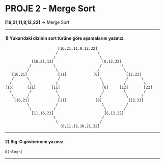 # PROJE 2 - Merge Sort
**[16,21,11,8,12,22]** -> Merge Sort

***
#### 1) Yukarıdaki dizinin sort türüne göre aşamalarını yazınız.

                            [16,21,11,8,12,22]
                           /                  \
                          /                    \
                [16,21,11]                      [8,12,22]
               /          \                    /         \
              /            \                  /           \
       [16,21]              [11]            [8]            [12,22]
       /      \             /                  \           /      \
      /        \           /                    \         /        \
    [16]      [21]       [11]                   [8]     [12]       [22]
      \        /           \                    /         \        /
       \      /             \                  /           \      /
        [16,21]             [11]             [8]            [12,22]
              \            /                    \          /
               \          /                      \        /
                [11,16,21]                       [8,12,22]
                          \                     /
                           \                   /
                             [8,11,12,16,21,22]
***
#### 2) Big-O gösterimini yazınız.

`O(nlogn)`

***